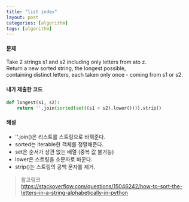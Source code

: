 ```yaml
---
title: "list index"
layout: post
categories: [algorithm]
tags: [algorithm]
---
```

#### 문제

Take 2 strings s1 and s2 including only letters from ato z.  
Return a new sorted string, the longest possible,  
containing distinct letters, each taken only once - coming from s1 or s2.

#### 내가 제출한 코드

```python
def longest(s1, s2):
    return ''.join(sorted(set((s1 + s2).lower()))).strip()
```

#### 해설

- ''.join()은 리스트를 스트링으로 바꿔준다.
- sorted는 iterable한 객체를 정렬해준다.
- set은 순서가 상관 없는 배열 (중복 값 불가능)
- lower은 스트링을 소문자로 바꾼다.
- strip()는 스트링의 공백 문자를 제거.

>참고링크  
><https://stackoverflow.com/questions/15046242/how-to-sort-the-letters-in-a-string-alphabetically-in-python>
